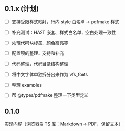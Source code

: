 ## 0.1.x (计划)

- [ ] 支持受限样式映射，行内 style 白名单 → pdfmake 样式
- [ ] 补充测试：HAST 嵌套、样式白名单、空白处理一致性
- [ ] 处理代码块标签，颜色高亮等
- [ ] 配置项的整理、支持和补充
- [ ] 代码整理，代码目录结构整理
- [ ] 将中文字体单独拆分出来作为 vfs_fonts
- [ ] 整理 examples
- [ ] 帮 @types/pdfmake 整理一下类型定义


## 0.1.0

实现内容（浏览器端 TS 库：Markdown → PDF，保留文本）

